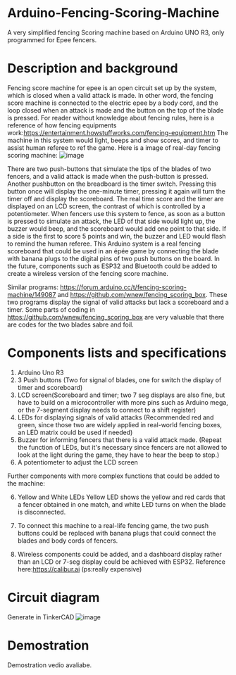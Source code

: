 # Arduino-Fencing-Scoring-Machine
A very simplified fencing Scoring machine based on Arduino UNO R3, only programmed for Epee fencers.
# Description and background
Fencing score machine for epee is an open circuit set up by the system, which is closed when a valid attack is made. In other word, the fencing score machine is connected to the electric epee by a body cord, and the loop closed when an attack is made and the button on the top of the blade is pressed. For reader without knowledge about fencing rules, here is a reference of how fencing equipments work:https://entertainment.howstuffworks.com/fencing-equipment.htm
The machine in this system would light, beeps and show scores, and timer to assist human referee to ref the game.
Here is a image of real-day fencing scoring machine:
![image](https://github.com/XiangyiTan/Arduino-Fencing-Scoring-Machine/assets/152521923/1b4c3304-5c18-4389-b08c-5f8de0cdffae)


There are two push-buttons that simulate the tips of the blades of two fencers, and a valid attack is made when the push-button is pressed. Another pushbutton on the breadboard is the timer switch. Pressing this button once will display the one-minute timer, pressing it again will turn the timer off and display the scoreboard. The real time score and the timer are displayed on an LCD screen, the contrast of which is controlled by a potentiometer. When fencers use this system to fence, as soon as a button is pressed to simulate an attack, the LED of that side would light up, the buzzer would beep, and the scoreboard would add one point to that side. If a side is the first to score 5 points and win, the buzzer and LED would flash to remind the human referee. This Arduino system is a real fencing scoreboard that could be used in an épée game by connecting the blade with banana plugs to the digital pins of two push buttons on the board. In the future, components such as ESP32 and Bluetooth could be added to create a wireless version of the fencing score machine.

Similar programs: https://forum.arduino.cc/t/fencing-scoring-machine/149087 and https://github.com/wnew/fencing_scoring_box. These two programs display the signal of valid attacks but lack a scoreboard and a timer. Some parts of coding in https://github.com/wnew/fencing_scoring_box are very valuable that there are codes for the two blades sabre and foil.
# Components lists and specifications
  1. Arduino Uno R3
  2. 3 Push buttons (Two for signal of blades, one for switch the display of timer and scoreboard)
  3. LCD screen(Scoreboard and timer; two 7 seg displays are also fine, but have to build on a microcontroller with more pins such as Arduino mega, or the 7-segment display needs to connect to a shift register)
  4. LEDs for displaying signals of valid attacks (Recommended red and green, since those two are widely applied in real-world fencing boxes, an LED matrix could be used if needed)
  5. Buzzer for informing fencers that there is a valid attack made. (Repeat the function of LEDs, but it's necessary since fencers are not allowed to look at the light during the game, they have to hear the beep to stop.)
  6. A potentiometer to adjust the LCD screen
  
  Further components with more complex functions that could be added to the machine:
  
  6. Yellow and White LEDs
     Yellow LED shows the yellow and red cards that a fencer obtained in one match, and white LED turns on when the blade is disconnected. 

  7. To connect this machine to a real-life fencing game, the two push buttons could be replaced with banana plugs that could connect the blades and body cords of fencers.
    
  8. Wireless components could be added, and a dashboard display rather than an LCD or 7-seg display could be achieved with ESP32. Reference here:https://calibur.ai (ps:really expensive)
  # Circuit diagram
  Generate in TinkerCAD
  ![image](https://github.com/XiangyiTan/Arduino-Fencing-Scoring-Machine/assets/152521923/6aba27f2-2c98-4266-864b-dacfacbbf18c)
  # Demostration
  Demostration vedio avaliabe.
